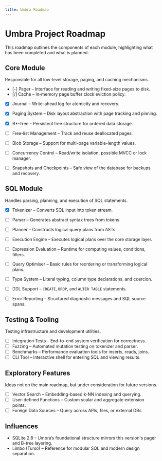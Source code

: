 ```yaml
---
title: Umbra Roadmap
---
```

# Umbra Project Roadmap

This roadmap outlines the components of each module, highlighting what has been completed and what is planned.

## Core Module

Responsible for all low-level storage, paging, and caching mechanisms.

- [-] Pager – Interface for reading and writing fixed-size pages to disk.
- [/] Cache – In-memory page buffer clock eviction policy.
- [x] Journal – Write-ahead log for atomicity and recovery.
- [x] Paging System – Disk layout abstraction with page tracking and pinning.
- [x] B*-Tree – Persistent tree structure for ordered data storage.

- [ ] Free-list Management – Track and reuse deallocated pages.
- [ ] Blob Storage – Support for multi-page variable-length values.
- [ ] Concurrency Control – Read/write isolation, possible MVCC or lock manager.
- [ ] Snapshots and Checkpoints – Safe view of the database for backups and recovery.

## SQL Module

Handles parsing, planning, and execution of SQL statements.

- [x] Tokenizer – Converts SQL input into token stream.

- [ ] Parser – Generates abstract syntax trees from tokens.
- [ ] Planner – Constructs logical query plans from ASTs.
- [ ] Execution Engine – Executes logical plans over the core storage layer.
- [ ] Expression Evaluation – Runtime for computing values, conditions, filters.
- [ ] Query Optimiser – Basic rules for reordering or transforming logical plans.
- [ ] Type System – Literal typing, column type declarations, and coercion.
- [ ] DDL Support – `CREATE`, `DROP`, and `ALTER TABLE` statements.
- [ ] Error Reporting – Structured diagnostic messages and SQL source spans.

## Testing & Tooling

Testing infrastructure and development utilities.

- [ ] Integration Tests – End-to-end system verification for correctness.
- [ ] Fuzzing – Automated mutation testing on tokenizer and parser.
- [ ] Benchmarks – Performance evaluation tools for inserts, reads, joins.
- [ ] CLI Tool – Interactive shell for entering SQL and viewing results.

## Exploratory Features

Ideas not on the main roadmap, but under consideration for future versions.

- [ ] Vector Search – Embedding-based k-NN indexing and querying.
- [ ] User-defined Functions – Custom scalar and aggregate extension points.
- [ ] Foreign Data Sources – Query across APIs, files, or external DBs.

## Influences

- SQLite 2.8 – Umbra’s foundational structure mirrors this version's pager and B-tree layering.
- Limbo (Turso) – Reference for modular SQL and modern design separation.
